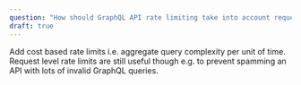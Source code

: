 ```yaml
---
question: "How should GraphQL API rate limiting take into account requests with highly variable cost?"
draft: true
---
```


Add cost based rate limits i.e. aggregate query complexity per unit of time. Request level
rate limits are still useful though e.g. to prevent spamming an API with lots of invalid
GraphQL queries.

